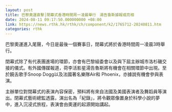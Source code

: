 ```yaml
---
layout: post
title: 巴黎奧運直擊│閉幕式香港時間周一凌晨舉行　湯告魯斯據報或亮相
date: 2024-08-11 09:17:50.000000000 +08:00
link: https://news.rthk.hk/rthk/ch/component/k2/1765712-20240811.htm
categories: rthk
---
```


巴黎奧運進入尾聲，今日是最後一個賽事日，閉幕式將於香港時間周一凌晨3時舉行。

閉幕式除了有代表團進場的環節，亦會有巴黎組委會以及與下屆主辦城巿洛杉磯交接的儀式。有外國傳媒報道，荷李活影星湯告魯斯將有機會在相關環節中出現。至於饒舌歌手Snoop Dogg以及法國著名樂隊Air和 Phoenix，亦據說有機會參與表演。

主辦單位對閉幕式的表演內容保密，預料將有來自法國及美國表演者及舞蹈員等演出。閉幕式藝術總監透露，演出名為「紀錄」，將令觀眾像置身於科學小說的夢中，進入沉浸式旅程，表演會由奧運的起源開始講起。
